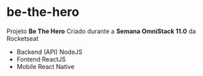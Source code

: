 # be-the-hero

Projeto <b>Be The Hero</b>
Criado durante a <strong>Semana OmniStack 11.0</strong> da Rocketseat

 - Backend (API) NodeJS
 - Fontend ReactJS
 - Mobile React Native
